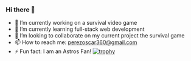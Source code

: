 ### Hi there 👋

- 🔭 I’m currently working on a survival video game
- 🌱 I’m currently learning full-stack web development
- 👯 I’m looking to collaborate on my current project the survival game
- 📫 How to reach me: perezoscar360@gmail.com
- ⚡ Fun fact: I am an Astros Fan!
[![trophy](https://github-profile-trophy.vercel.app/?LilOTechGod=ryo-ma)](https://github.com/ryo-ma/github-profile-trophy)
